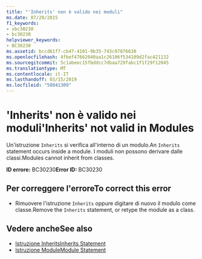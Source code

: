 ```yaml
---
title: "'Inherits' non è valido nei moduli"
ms.date: 07/20/2015
f1_keywords:
- vbc30230
- bc30230
helpviewer_keywords:
- BC30230
ms.assetid: bccd61f7-cb47-4101-9b35-743c97876630
ms.openlocfilehash: 4fbef47662040aa1c26106f534109d2fac421132
ms.sourcegitcommit: 5c1abeec15fbddcc7dbaa729fabc1f1f29f12045
ms.translationtype: MT
ms.contentlocale: it-IT
ms.lasthandoff: 03/15/2019
ms.locfileid: "58041309"
---
```

# <a name="inherits-not-valid-in-modules"></a><span data-ttu-id="938b8-102">'Inherits' non è valido nei moduli</span><span class="sxs-lookup"><span data-stu-id="938b8-102">'Inherits' not valid in Modules</span></span>
<span data-ttu-id="938b8-103">Un'istruzione `Inherits` si verifica all'interno di un modulo.</span><span class="sxs-lookup"><span data-stu-id="938b8-103">An `Inherits` statement occurs inside a module.</span></span> <span data-ttu-id="938b8-104">I moduli non possono derivare dalle classi.</span><span class="sxs-lookup"><span data-stu-id="938b8-104">Modules cannot inherit from classes.</span></span>  
  
 <span data-ttu-id="938b8-105">**ID errore:** BC30230</span><span class="sxs-lookup"><span data-stu-id="938b8-105">**Error ID:** BC30230</span></span>  
  
## <a name="to-correct-this-error"></a><span data-ttu-id="938b8-106">Per correggere l'errore</span><span class="sxs-lookup"><span data-stu-id="938b8-106">To correct this error</span></span>  
  
-   <span data-ttu-id="938b8-107">Rimuovere l'istruzione `Inherits` oppure digitare di nuovo il modulo come classe.</span><span class="sxs-lookup"><span data-stu-id="938b8-107">Remove the `Inherits` statement, or retype the module as a class.</span></span>  
  
## <a name="see-also"></a><span data-ttu-id="938b8-108">Vedere anche</span><span class="sxs-lookup"><span data-stu-id="938b8-108">See also</span></span>

- [<span data-ttu-id="938b8-109">Istruzione Inherits</span><span class="sxs-lookup"><span data-stu-id="938b8-109">Inherits Statement</span></span>](../../visual-basic/language-reference/statements/inherits-statement.md)
- [<span data-ttu-id="938b8-110">Istruzione Module</span><span class="sxs-lookup"><span data-stu-id="938b8-110">Module Statement</span></span>](../../visual-basic/language-reference/statements/module-statement.md)
